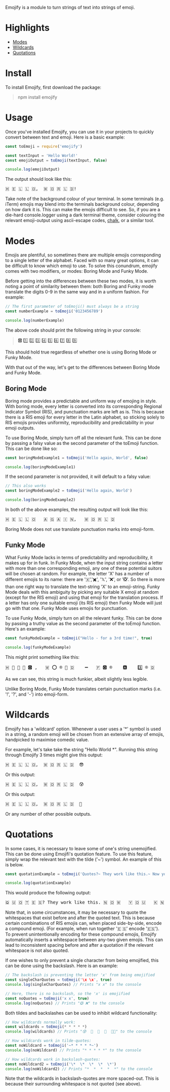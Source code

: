 Emojify is a module to turn strings of text into strings of emoji.
# Highlights
* [Modes](#Modes)
* [Wildcards](#Wildcards)
* [Quotations](#Quotations)
# Install
To install Emojify, first download the package:

> npm install emojify

# Usage
Once you've installed Emojify, you can use it in your projects to quickly convert between text and emoji. Here is a basic example:

```javascript
const toEmoji = require('emojify')

const textInput = 'Hello World!'
const emojiOutput = toEmoji(textInput, false)

console.log(emojiOutput)
```

The output should look like this:

<pre>🇭 🇪 🇱 🇱 🇴,  🇼 🇴 🇷 🇱 🇩!</pre>

Take note of the background colour of your terminal. In some terminals (e.g. iTerm) emojis may blend into the terminals background colour, depending on how dark it is. This can make the emojis difficult to see. So, if you are a die-hard console.logger using a dark terminal theme, consider colouring the relevant emoji-output using ascii-escape codes, [chalk](https://www.npmjs.com/package/chalk), or a similar tool. 

# Modes 
Emojis are plentiful, so sometimes there are multiple emojis corresponding to a single letter of the alphabet. Faced with so many great options, it can be difficult to know which emoji to use. To solve this conundrum, emojify comes with two modifiers, or modes: Boring Mode and Funky Mode.

Before getting into the differences between these two modes, it is worth noting a point of similarity between them: both Boring and Funky mode translate the digits 0-9 in the same way and in a uniform fashion. For example:
```javascript
// The first parameter of toEmoji() must always be a string
const numberExample = toEmoji('0123456789') 

console.log(numberExample)
```
The above code should print the following string in your console:

> 🅾️ 1️⃣ 2️⃣ 3️⃣ 4️⃣ 5️⃣ 6️⃣ 7️⃣ 8️⃣ 9️⃣

This should hold true regardless of whether one is using Boring Mode or Funky Mode.

With that out of the way, let's get to the differences between Boring Mode and Funky Mode.

## Boring Mode
Boring mode provides a predictable and uniform way of emojing in style. With boring mode, every letter is converted into its corresponding Regional Indicator Symbol (RIS), and punctuation marks are left as is. This is because there is a RIS emoji for every letter in the Latin alphabet, so sticking solely to RIS emojis provides uniformity, reproducibility and predictability in your emoji outputs.

To use Boring Mode, simply turn off all the relevant funk. This can be done by passing a falsy value as the second parameter of the toEmoji function. This can be done like so:

```javascript
const boringModeExample1 = toEmoji('Hello again, World', false)

console.log(boringModeExample1)
```

If the second parameter is not provided, it will default to a falsy value:

```javascript
// This also works
const boringModeExample2 = toEmoji('Hello again, World')

console.log(boringModeExample2)
```

In both of the above examples, the resulting output will look like this:

<pre>🇭 🇪 🇱 🇱 🇴   🇦 🇬 🇦 🇮 🇳,   🇼 🇴 🇷 🇱 🇩</pre>

Boring Mode does not use translate punctuation marks into emoji-form. 

## Funky Mode
What Funky Mode lacks in terms of predictability and reproducibility, it makes up for in funk. In Funky Mode, when the input string contains a letter with more than one corresponding emoji, any one of these potential suitors will be chosen at random. For example, the letter 'X' has a number of different emojis to its name: there are '🇽','✖️', '𝕏', '❌', or '❎'. So there is more than one right way to translate the text-string 'X' to an emoji-string. Funky Mode deals with this ambiguity by picking any suitable X emoji at random (except for the RIS emoji) and using that emoji for the translation process. If a letter has only one suitable emoji (its RIS emoji) then Funky Mode will just go with that one. Funky Mode uses emojis for punctuation.

To use Funky Mode, simply turn on all the relevant funky. This can be done by passing a truthy value as the second parameter of the toEmoji function. Here's an example:

```javascript
const funkyModeExample = toEmoji("Hello - for a 3rd time!", true)

console.log(funkyModeExample)
```

This might print something like this:

<pre>🇭 📧 🏒 🏒 🅾️ ,   🇼 ⭕ ®️ 🏒 🇩    ➖   🇫 🅾️ ®️    🅰️    3️⃣ ®️ 🇩    🎚️ 👁️ Ⓜ️ 📧</pre>

As we can see, this string is much funkier, albeit slightly less legible.

Unlike Boring Mode, Funky Mode translates certain punctuation marks (i.e. '!', '?', and '-') into emoji-form.

# Wildcards
Emojify has a 'wildcard' option. Whenever a user uses a '\*' symbol is used in a string, a random emoji will be chosen from an extensive array of emojis, handpicked to maximise comedic value.

For example, let's take take the string "Hello World \*". Running this string through Emojify 3 times might give this output:

<pre>🇭 🇪 🇱 🇱 🇴,  🇼 🇴 🇷 🇱 🇩  😎</pre>

Or this output:
<pre>🇭 🇪 🇱 🇱 🇴,  🇼 🇴 🇷 🇱 🇩  😰</pre>

Or this output:
<pre>🇭 🇪 🇱 🇱 🇴,  🇼 🇴 🇷 🇱 🇩  🥴</pre>

Or any number of other possible outputs.

# Quotations
In some cases, it is necessary to leave some of one's string unemojified. This can be done using Emojifi's quotation feature. To use this feature, simply wrap the relevant text with the tilde ('~') symbol. An example of this is below. 

```javascript
const quotationExample = toEmoji('Quotes?~ They work like this.~ Now you know.')

console.log(quotationExample)
```

This would produce the following output:

<pre>🇶 🇺 🇴 🇹 🇪 🇸? They work like this. 🇳 🇴 🇼   🇾 🇴 🇺   🇰 🇳 🇴 🇼.</pre>

Note that, in some circumstances, it may be necessary to quote the whitespaces that exist before and after the quoted text. This is because certain combinations of RIS emojis can, when placed side-by-side, encode a compound emoji. (For example, when run together '🇪 🇸' encode '🇪🇸'). To prevent unintentionally encoding for these compound emojis, Emojify automatically inserts a whitespace between any-two given emojis. This can lead to inconsistent spacing before and after a quotation if the relevant whitespace is not also quoted.

If one wishes to only prevent a single character from being emojified, this can be done using the backslash. Here is an example:
```javascript
// The backslash is preventing the letter 'x' from being emojified
const singleCharQuotes = toEmoji('\x \x', true)
console.log(singleCharQuotes) // Prints "x x" to the console

// Here, there is no backslash, so the 'x' is emojified
const noQuotes = toEmoji('x x', true)
console.log(noQuotes) // Prints "❎ ❌" to the console
```

Both tildes and backslashes can be used to inhibit wildcard functionality:
```javascript
// How wildcards normally work:
const wildcards = toEmoji(* * * * *)
console.log(wildcards) // Prints "😰  🥸  🤭  🤡  😵‍💫" to the console

// How wildcards work in tilde-quotes:
const noWildcard = toEmoji('~* * * * *~')
console.log(noWildcard) // Prints "* * * * *" to the console

// How wildcards work in backslash-quotes:
const noWildcard2 = toEmoji('\*  \*  \*  \*  \*')
console.log(noWildcard2) // Prints "*  *  *  *  *" to the console
```

Note that the wildcards in backslash-quotes are more spaced-out. This is because their surrounding whitespace is not quoted (see above).

